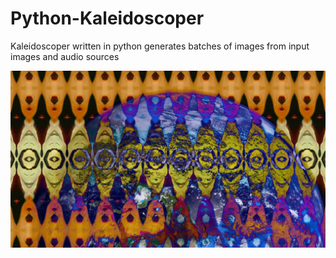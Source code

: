 # Python-Kaleidoscoper
Kaleidoscoper written in python generates batches of images from input images and audio sources

[![Watch the video](images/earth.jpg)](https://vimeo.com/222773533)

